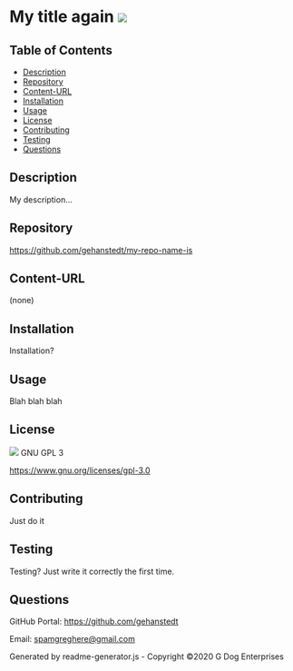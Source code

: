 # My title again <img src="https://img.shields.io/badge/License-GPLv3-blue.svg">
    
## Table of Contents
* [Description](#description)
* [Repository](#repository)
* [Content-URL](#content-url)
* [Installation](#installation)
* [Usage](#usage)
* [License](#license)
* [Contributing](#contributing)
* [Testing](#testing)
* [Questions](#questions)

## Description
My description...

## Repository
https://github.com/gehanstedt/my-repo-name-is

## Content-URL
(none)

## Installation
Installation?   

## Usage
Blah blah blah

## License
<img src="https://img.shields.io/badge/License-GPLv3-blue.svg"> GNU GPL 3

https://www.gnu.org/licenses/gpl-3.0

## Contributing
Just do it

## Testing
Testing?  Just write it correctly the first time.

## Questions
GitHub Portal:  https://github.com/gehanstedt

Email:  spamgreghere@gmail.com

Generated by readme-generator.js - Copyright ©2020 G Dog Enterprises
      
